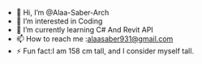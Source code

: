 - 👋 Hi, I’m @Alaa-Saber-Arch
- 👀 I’m interested in Coding
- 🌱 I’m currently learning C# And Revit API
- 📫 How to reach me :alaasaber931@gmail.com
- ⚡ Fun fact:I am 158 cm tall, and I consider myself tall.

<!---
Alaa-Saber-Arch/Alaa-Saber-Arch is a ✨ special ✨ repository because its `README.md` (this file) appears on your GitHub profile.
You can click the Preview link to take a look at your changes.
--->

